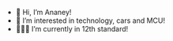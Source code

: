 - 👋 Hi, I’m Ananey!
- 👀 I’m interested in technology, cars and MCU!
- 🙋🏻‍♂️ I’m currently in 12th standard!

<!---
Ananey22/Ananey22 is a ✨ special ✨ repository because its `README.md` (this file) appears on your GitHub profile.
You can click the Preview link to take a look at your changes.
--->
